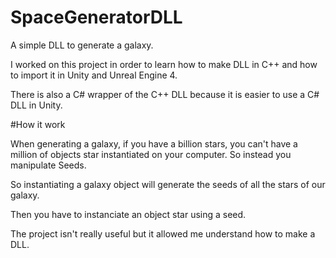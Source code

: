 # SpaceGeneratorDLL
A simple DLL to generate a galaxy.

I worked on this project in order to learn how to make DLL in C++ and how to import it in Unity and Unreal Engine 4.

There is also a C# wrapper of the C++ DLL because it is easier to use a C# DLL in Unity.

#How it work

When generating a galaxy, if you have a billion stars, you can't have a million of objects star instantiated on your computer. So instead you manipulate Seeds.

So instantiating a galaxy object will generate the seeds of all the stars of our galaxy.


Then you have to instanciate an object star using a seed.

The project isn't really useful but it allowed me understand how to make a DLL.